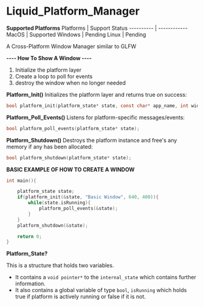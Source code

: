 # Liquid_Platform_Manager

**Supported Platforms**
Platforms | Support Status
---------- | ------------
MacOS | Supported
Windows | Pending
Linux | Pending

A Cross-Platform Window Manager similar to GLFW

**---- How To Show A Window ----**

1. Initialize the platform layer
1. Create a loop to poll for events
1. destroy the window when no longer needed

**Platform_Init()**
Initializes the platform layer and returns true on success:
```c
bool platform_init(platform_state* state, const char* app_name, int width, int height);
```


**Platform_Poll_Events()**
Listens for platform-specific messages/events: 
```c
bool platform_poll_events(platform_state* state);
```


**Platform_Shutdown()**
Destroys the platform instance and free's any memory if any has been allocated:
```c
bool platform_shutdown(platform_state* state);
```


**BASIC EXAMPLE OF HOW TO CREATE A WINDOW**

```c
int main(){

    platform_state state;
    if(platform_init(&state, "Basic Window", 640, 400)){
        while(state.isRunning){
            platform_poll_events(&state);
        }
    }
    platform_shutdown(&state);

    return 0;
}
```

**Platform_State?**

This is a structure that holds two variables.
* It contains a `void pointer*` to the `internal_state` which contains further information.
* It also contains a global variable of type `bool`, `isRunning` which holds true if platform is actively running or false if it is not.